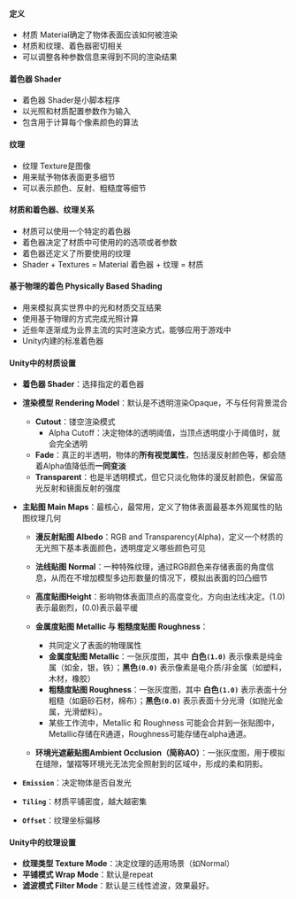 #### 定义
- 材质 Material确定了物体表面应该如何被渲染
- 材质和纹理、着色器密切相关
- 可以调整各种参数信息来得到不同的渲染结果

#### 着色器 Shader
- 着色器 Shader是小脚本程序
- 以光照和材质配置参数作为输入
- 包含用于计算每个像素颜色的算法

#### 纹理
- 纹理 Texture是图像
- 用来赋予物体表面更多细节
- 可以表示颜色、反射、粗糙度等细节

#### 材质和着色器、纹理关系
- 材质可以使用一个特定的着色器
- 着色器决定了材质中可使用的的选项或者参数
- 着色器还定义了所要使用的纹理
- Shader + Textures = Material 着色器 + 纹理 = 材质

#### 基于物理的着色 Physically Based Shading
- 用来模拟真实世界中的光和材质交互结果
- 使用基于物理的方式完成光照计算
- 近些年逐渐成为业界主流的实时渲染方式，能够应用于游戏中
- Unity内建的标准着色器

#### Unity中的材质设置
- **着色器 Shader**：选择指定的着色器
- **渲染模型 Rendering Model**：默认是不透明渲染Opaque，不与任何背景混合
	- **Cutout**：镂空渲染模式
		- Alpha Cutoff：决定物体的透明阈值，当顶点透明度小于阈值时，就会完全透明
	- **Fade**：真正的半透明，物体的**所有视觉属性**，包括漫反射颜色等，都会随着Alpha值降低而**一同变淡**
	- **Transparent**：也是半透明模式，但它只淡化物体的漫反射颜色，保留高光反射和镜面反射的强度
	
- **主贴图 Main Maps**：最核心，最常用，定义了物体表面最基本外观属性的贴图纹理几何
	- **漫反射贴图 Albedo**：RGB and Transparency(Alpha)，定义一个材质的无光照下基本表面颜色，透明度定义哪些颜色可见
	- **法线贴图 Normal**：一种特殊纹理，通过RGB颜色来存储表面的角度信息，从而在不增加模型多边形数量的情况下，模拟出表面的凹凸细节
	- **高度贴图Height**：影响物体表面顶点的高度变化，方向由法线决定。(1.0)表示最剧烈，(0.0)表示最平缓
	
	- **金属度贴图 Metallic 与 粗糙度贴图 Roughness**：
		- 共同定义了表面的物理属性
		- **金属度贴图 Metallic**：一张灰度图，其中 **白色`(1.0)`** 表示像素是纯金属（如金，银，铁）；**黑色`(0.0)`** 表示像素是电介质/非金属（如塑料，木材，橡胶）
		- **粗糙度贴图 Roughness**：一张灰度图，其中 **白色`(1.0)`** 表示表面十分粗糙（如磨砂石材，棉布）；**黑色`(0.0)`** 表示表面十分光滑（如抛光金属，光滑塑料）。
		- 某些工作流中，Metallic 和 Roughness 可能会合并到一张贴图中，Metallic存储在R通道，Roughness可能存储在alpha通道。
	- **环境光遮蔽贴图Ambient Occlusion（简称AO）**：一张灰度图，用于模拟在缝隙，皱褶等环境光无法完全照射到的区域中，形成的柔和阴影。
	
- **`Emission`**：决定物体是否自发光
- **`Tiling`**：材质平铺密度，越大越密集
- **`Offset`**：纹理坐标偏移

#### Unity中的纹理设置
- **纹理类型 Texture Mode**：决定纹理的适用场景（如Normal）
- **平铺模式 Wrap Mode**：默认是repeat
- **滤波模式 Filter Mode**：默认是三线性滤波，效果最好。
	

